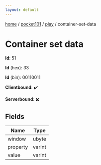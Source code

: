 ```yaml
---
layout: default
---
```


[home](/)  /  [pocket101](/protocol/pocket101)  /  [play](/protocol/pocket101/play)  /  container-set-data

# Container set data

**Id**: 51

**Id** (hex): 33

**Id** (bin): 00110011

**Clientbound**: ✔️

**Serverbound**: ✖️

## Fields

Name | Type
---|---
window | ubyte
property | varint
value | varint

